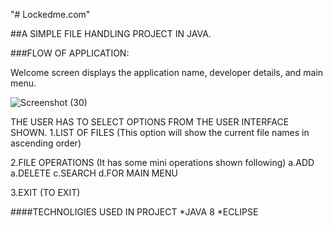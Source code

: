 "# Lockedme.com" 


##A SIMPLE FILE HANDLING PROJECT IN JAVA. 

###FLOW OF APPLICATION: 

Welcome screen displays the application name, developer details, and main menu.  

![Screenshot (30)](https://user-images.githubusercontent.com/96518242/155389870-2f8cc53f-e23a-4fea-918b-e1a33e1149b6.png)


THE USER HAS TO SELECT OPTIONS FROM THE USER INTERFACE SHOWN.
 1.LIST OF FILES     (This option will show the current file names in ascending order)
 
 2.FILE OPERATIONS   (It has some  mini operations shown following)
   a.ADD
   a.DELETE
   c.SEARCH
   d.FOR MAIN MENU
   
 3.EXIT              (TO EXIT) 
 
 
   ####TECHNOLIGIES USED IN PROJECT 
       *JAVA 8 
       *ECLIPSE 
   
                                                       
